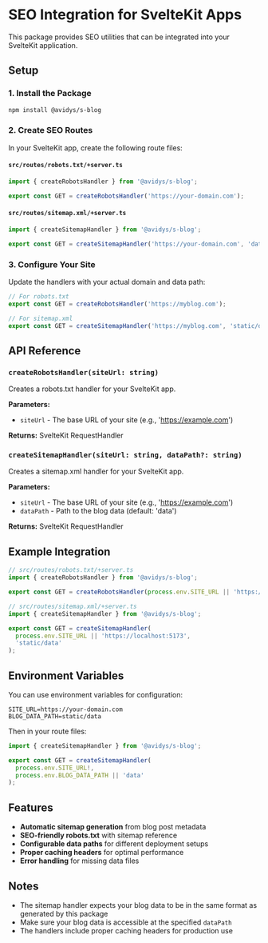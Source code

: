# SEO Integration for SvelteKit Apps

This package provides SEO utilities that can be integrated into your SvelteKit application.

## Setup

### 1. Install the Package

```bash
npm install @avidys/s-blog
```

### 2. Create SEO Routes

In your SvelteKit app, create the following route files:

#### `src/routes/robots.txt/+server.ts`

```typescript
import { createRobotsHandler } from '@avidys/s-blog';

export const GET = createRobotsHandler('https://your-domain.com');
```

#### `src/routes/sitemap.xml/+server.ts`

```typescript
import { createSitemapHandler } from '@avidys/s-blog';

export const GET = createSitemapHandler('https://your-domain.com', 'data');
```

### 3. Configure Your Site

Update the handlers with your actual domain and data path:

```typescript
// For robots.txt
export const GET = createRobotsHandler('https://myblog.com');

// For sitemap.xml
export const GET = createSitemapHandler('https://myblog.com', 'static/data');
```

## API Reference

### `createRobotsHandler(siteUrl: string)`

Creates a robots.txt handler for your SvelteKit app.

**Parameters:**
- `siteUrl` - The base URL of your site (e.g., 'https://example.com')

**Returns:** SvelteKit RequestHandler

### `createSitemapHandler(siteUrl: string, dataPath?: string)`

Creates a sitemap.xml handler for your SvelteKit app.

**Parameters:**
- `siteUrl` - The base URL of your site (e.g., 'https://example.com')
- `dataPath` - Path to the blog data (default: 'data')

**Returns:** SvelteKit RequestHandler

## Example Integration

```typescript
// src/routes/robots.txt/+server.ts
import { createRobotsHandler } from '@avidys/s-blog';

export const GET = createRobotsHandler(process.env.SITE_URL || 'https://localhost:5173');
```

```typescript
// src/routes/sitemap.xml/+server.ts
import { createSitemapHandler } from '@avidys/s-blog';

export const GET = createSitemapHandler(
  process.env.SITE_URL || 'https://localhost:5173',
  'static/data'
);
```

## Environment Variables

You can use environment variables for configuration:

```env
SITE_URL=https://your-domain.com
BLOG_DATA_PATH=static/data
```

Then in your route files:

```typescript
import { createSitemapHandler } from '@avidys/s-blog';

export const GET = createSitemapHandler(
  process.env.SITE_URL!,
  process.env.BLOG_DATA_PATH || 'data'
);
```

## Features

- **Automatic sitemap generation** from blog post metadata
- **SEO-friendly robots.txt** with sitemap reference
- **Configurable data paths** for different deployment setups
- **Proper caching headers** for optimal performance
- **Error handling** for missing data files

## Notes

- The sitemap handler expects your blog data to be in the same format as generated by this package
- Make sure your blog data is accessible at the specified `dataPath`
- The handlers include proper caching headers for production use

